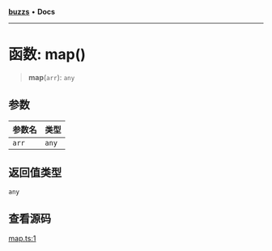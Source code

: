 [**buzzs**](../README.md) • **Docs**

***

# 函数: map()

> **map**(`arr`): `any`

## 参数

| 参数名 | 类型 |
| :------ | :------ |
| `arr` | `any` |

## 返回值类型

`any`

## 查看源码

[map.ts:1](https://github.com/Leexiaop/buzz/blob/a5d6351e071ecbeea37600f20fe8bfe5735cbd38/src/map.ts#L1)
